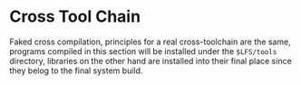 # Cross Tool Chain

Faked cross compilation, principles for a real cross-toolchain are the same, programs compiled in this section will be installed under the `$LFS/tools` directory, libraries on the other hand are installed into their final place since they belog to the final system build.